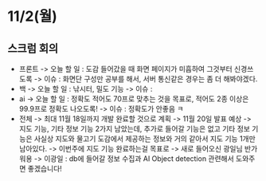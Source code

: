 # 11/2(월)
## 스크럼 회의
 - 프론트
	-> 오늘 할 일 : 도감 들어갔을 때 화면 페이지가 미흡하여 그것부터 신경쓰도록
	-> 이슈 : 화면단 구성만 공부를 해서, 서버 통신같은 경우는 좀 더 해봐야겠다.
 - 백
	-> 오늘 할 일 : 낚시터, 밀도 기능
	-> 이슈 : 
 - ai
	-> 오늘 할 일 : 정확도 적어도 70프로 맞추는 것을 목표로, 적어도 2종 이상은 99.9프로 정확도 나오도록! 
	-> 이슈 : 정확도가 안좋음 ㅋ
 - 전체
	-> 최대 11월 18일까지 개발 완료할 것으로 계획
	-> 11월 20일 발표 예상
	-> 지도 기능, 기타 정보 기능 2가지 남았는데, 추가로 들어갈 기능은 없고 기타 정보 기능은 사실상 지도와 물고기 도감에서 제공하는 정보와 거의 같아서 지도 기능 1개만 남아있다.
	-> 이번주에 지도 기능 완료하는걸 목표로
	-> 새로 들어오신 광일님 반가워용
	-> 이광일 : db에 들어갈 정보 수집과 AI Object detection 관련해서 도와주면 좋겠습니다!